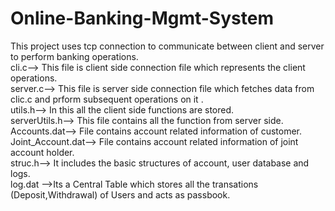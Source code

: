 # Online-Banking-Mgmt-System
This project uses tcp connection to communicate between client and server to perform banking operations.    
cli.c--> This file is client side connection file which represents the client operations.  
server.c-->  This file is server side connection file which fetches data from clic.c and prform subsequent operations on it .  
utils.h--> In this all the client side functions are stored.  
serverUtils.h--> This file contains all the function from server side.  
Accounts.dat--> File contains account related information of customer.  
Joint_Account.dat--> File contains account related information of joint account holder.  
struc.h--> It includes the basic structures of account, user database and logs.  
log.dat -->Its a Central Table which stores all the transations (Deposit,Withdrawal) of Users and acts as passbook.    


